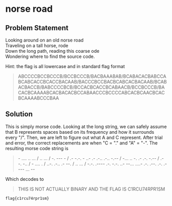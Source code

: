 # norse road
## Problem Statement
Looking around on an old norse road  
Traveling on a tall horse, rode  
Down the long path, reading this coarse ode  
Wondering where to find the source code.

Hint: the flag is all lowercase and in standard flag format

> ABCCCCBCCBCCCB/BCCBCCCB/BACBAAABAB/BCABACACBABCCABCABCACCBCACCBACAAB/BACCCBCCBACBCABCACBACAAB/BCABACBACCB/BABCCCCBCB/BCCACBCACCBCABAACB/BCCBCCCB/BACACBCAAAABCACBACACBCCABAACCCBCCCCABCACBCAACBCACBCAAAABCCCBAA

## Solution
This is simply morse code. Looking at the long string, we can safely assume that B represents spaces based on its frequency and how it surrounds every "/".
Then, we are left to figure out what A and C represent. After trial and error, the correct replacements are when "C = "." and "A" = "-". The resulting morse code string is
> \- .... .. ... / .. ... / -. --- - / .- -.-. - ..- .- .-.. .-.. -.-- / -... .. -. .- .-. -.-- / .- -. -.. / - .... . / ..-. .-.. .- --. / .. ... / -.-. .---- .-. -.-. ..- --... ....- .-. .--. .-. .---- ... --

Which decodes to
>THIS IS NOT ACTUALLY BINARY AND THE FLAG IS C1RCU74RPR1SM

`flag{c1rcu74rpr1sm}`
